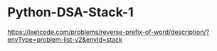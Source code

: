 # Python-DSA-Stack-1

https://leetcode.com/problems/reverse-prefix-of-word/description/?envType=problem-list-v2&envId=stack
